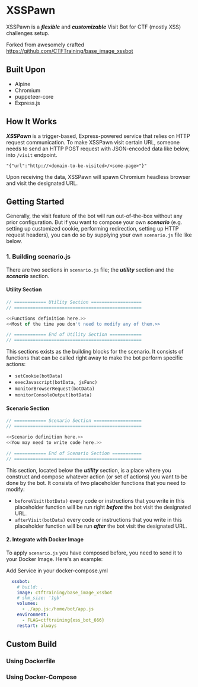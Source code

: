 # XSSPawn
XSSPawn is a ***flexible*** and ***customizable*** Visit Bot for CTF (mostly XSS) challenges setup.

Forked from awesomely crafted https://github.com/CTFTraining/base_image_xssbot

## Built Upon
- Alpine
- Chromium
- puppeteer-core
- Express.js

## How It Works
***XSSPawn*** is a trigger-based, Express-powered service that relies on HTTP request communication. To make XSSPawn visit certain URL, someone needs to send an HTTP POST request with JSON-encoded data like below, into `/visit` endpoint.

```
"{"url":"http://<domain-to-be-visited>/<some-page>"}"
```

Upon receiving the data, XSSPawn will spawn Chromium headless browser and visit the designated URL.

## Getting Started

Generally, the visit feature of the bot will run out-of-the-box without any prior configuration. But if you want to compose your own ***scenario*** (e.g. setting up customized cookie, performing redirection, setting up HTTP request headers), you can do so by supplying your own `scenario.js` file like below.

### 1. Building **scenario.js**

There are two sections in `scenario.js` file; the ***utility*** section and the ***scenario*** section. 

#### Utility Section

```javascript
// ============ Utility Section ===================
// ================================================

<<Functions definition here.>>
<<Most of the time you don't need to modify any of them.>>

// ============ End of Utility Section ============
// ================================================
```

This sections exists as the building blocks for the scenario. It consists of functions that can be called right away to make the bot perform specific actions:
- `setCookie(botData)`
- `execJavascript(botData, jsFunc)`
- `monitorBrowserRequest(botData)`
- `monitorConsoleOutput(botData)`

#### Scenario Section
```javascript
// ============ Scenario Section ==================
// ================================================

<<Scenario definition here.>>
<<You may need to write code here.>>

// ============ End of Scenario Section ===========
// ================================================
```

This section, located below the ***utility*** section, is a place where you construct and compose whatever action (or set of actions) you want to be done by the bot. It consists of two placeholder functions that you need to modify:
- `beforeVisit(botData)`
every code or instructions that you write in this placeholder function will be run right ***before*** the bot visit the designated URL.
- `afterVisit(botData)`
every code or instructions that you write in this placeholder function will be run ***after*** the bot visit the designated URL.

#### 2. Integrate with Docker Image

To apply `scenario.js` you have composed before, you need to send it to your Docker Image. Here's an example:

Add Service in your docker-compose.yml

```yaml
  xssbot:
    # build: .
    image: ctftraining/base_image_xssbot
    # shm_size: '1gb'
    volumes:
      - ./app.js:/home/bot/app.js
    environment:
      - FLAG=ctftraining{xss_bot_666}
    restart: always
```

## Custom Build

### Using Dockerfile
### Using Docker-Compose


